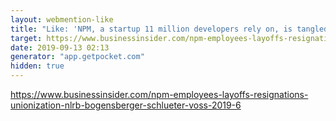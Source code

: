 ```yaml
---
layout: webmention-like
title: "Like: 'NPM, a startup 11 million developers rely on, is tangled in a bitter cultural battle as it tries to actually make money'"
target: https://www.businessinsider.com/npm-employees-layoffs-resignations-unionization-nlrb-bogensberger-schlueter-voss-2019-6
date: 2019-09-13 02:13
generator: "app.getpocket.com"
hidden: true
---
```


https://www.businessinsider.com/npm-employees-layoffs-resignations-unionization-nlrb-bogensberger-schlueter-voss-2019-6